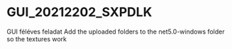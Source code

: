 # GUI_20212202_SXPDLK
GUI féléves feladat
Add the uploaded folders to the net5.0-windows folder so the textures work
